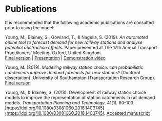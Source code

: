 # Publications
<!-- position: 3 -->

It is recommended that the following academic publications are consulted prior to using the model:


Young, M., Blainey, S., Gowland, T., & Nagella, S. (2019). *An automated online tool to forecast demand for new railway stations and analyse potential abstraction effects*. Paper presented at The 17th Annual Transport Practitioners' Meeting, Oxford, United Kingdom.  
[Final version](https://www.marcusyoung.co.uk/files/tpm2019.pdf) | [Presentation](https://www.marcusyoung.co.uk/files/tpm2019presentation.pdf) | [Demonstration video](https://vimeo.com/449010572)

Young, M. (2019). *Modelling railway station choice: can probabilistic catchments improve demand forecasts for new stations?* (Doctoral dissertation). University of Southampton (Transportation Research Group). [Final version](https://eprints.soton.ac.uk/430041/)

Young, M., & Blainey, S. (2018). Development of railway station choice models to improve the representation of station catchments in rail demand models. *Transportation Planning and Technology*, 41(1), 80–103. [https://doi.org/10.1080/03081060.2018.1403745](https://doi.org/10.1080/03081060.2018.1403745). [Accepted manuscript](https://www.marcusyoung.co.uk/files/tpt2017.pdf)




